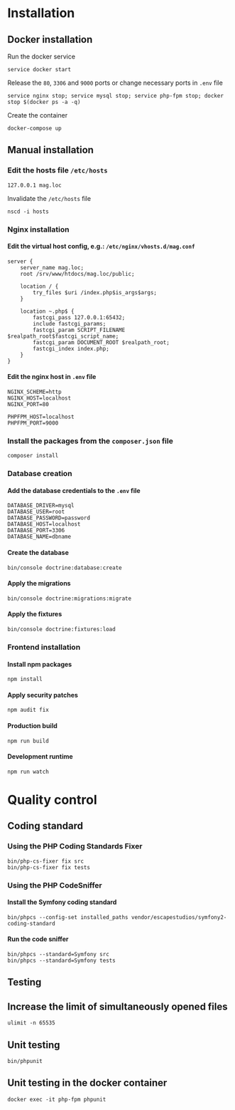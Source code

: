 # Installation
## Docker installation
Run the docker service
```
service docker start
```
Release the ```80```, ```3306``` and ```9000``` ports or change necessary ports in `.env` file 
```
service nginx stop; service mysql stop; service php-fpm stop; docker stop $(docker ps -a -q)
```
Create the container
```
docker-compose up
```
## Manual installation
### Edit the hosts file ```/etc/hosts```
```
127.0.0.1 mag.loc
```
Invalidate the ```/etc/hosts``` file
```
nscd -i hosts
```

### Nginx installation
#### Edit the virtual host config, e.g.: ```/etc/nginx/vhosts.d/mag.conf```
```
server {
    server_name mag.loc;
    root /srv/www/htdocs/mag.loc/public;

    location / {
        try_files $uri /index.php$is_args$args;
    }
      
    location ~.php$ {
        fastcgi_pass 127.0.0.1:65432;
        include fastcgi_params;
        fastcgi_param SCRIPT_FILENAME $realpath_root$fastcgi_script_name;
        fastcgi_param DOCUMENT_ROOT $realpath_root;
        fastcgi_index index.php;
    }
}
```
#### Edit the nginx host in ```.env``` file
```
NGINX_SCHEME=http
NGINX_HOST=localhost
NGINX_PORT=80

PHPFPM_HOST=localhost
PHPFPM_PORT=9000

```

### Install the packages from the `composer.json` file
```
composer install
```
### Database creation

#### Add the database credentials to the `.env` file
```
DATABASE_DRIVER=mysql
DATABASE_USER=root
DATABASE_PASSWORD=password
DATABASE_HOST=localhost
DATABASE_PORT=3306
DATABASE_NAME=dbname
```

#### Create the database
```
bin/console doctrine:database:create 
```

#### Apply the migrations
```
bin/console doctrine:migrations:migrate
```

#### Apply the fixtures
```
bin/console doctrine:fixtures:load
```

### Frontend installation
#### Install npm packages
```
npm install
```

#### Apply security patches
```
npm audit fix
```

#### Production build
```
npm run build
```

#### Development runtime
```
npm run watch
```

# Quality control
## Coding standard
### Using the PHP Coding Standards Fixer
```
bin/php-cs-fixer fix src
bin/php-cs-fixer fix tests
```

### Using the PHP CodeSniffer
#### Install the Symfony coding standard
```
bin/phpcs --config-set installed_paths vendor/escapestudios/symfony2-coding-standard
```

#### Run the code sniffer
```
bin/phpcs --standard=Symfony src
bin/phpcs --standard=Symfony tests
```

## Testing
## Increase the limit of simultaneously opened files
```
ulimit -n 65535
```
## Unit testing
```
bin/phpunit
```

## Unit testing in the docker container
```
docker exec -it php-fpm phpunit
```
